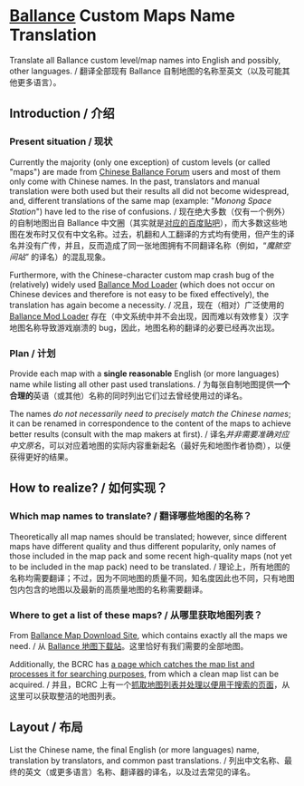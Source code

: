 # [Ballance](https://en.wikipedia.org/wiki/Ballance) Custom Maps Name Translation

Translate all Ballance custom level/map names into English and possibly, other languages. / 翻译全部现有 Ballance 自制地图的名称至英文（以及可能其他更多语言）。

## Introduction / 介绍

### Present situation / 现状

Currently the majority (only one exception) of custom levels (or called "maps") are made from [Chinese Ballance Forum](https://tieba.baidu.com/ballance) users and most of them only come with Chinese names. In the past, translators and manual translation were both used but their results all did not become widespread, and, different translations of the same map (example: "*Monong Space Station*") have led to the rise of confusions. / 现在绝大多数（仅有一个例外）的自制地图出自 Ballance 中文圈（其实就是[对应的百度贴吧](https://tieba.baidu.com/ballance)），而大多数这些地图在发布时又仅有中文名称。过去，机翻和人工翻译的方式均有使用，但产生的译名并没有广传，并且，反而造成了同一张地图拥有不同翻译名称（例如，“*魔脓空间站*” 的译名）的混乱现象。

Furthermore, with the Chinese-character custom map crash bug of the (relatively) widely used [Ballance Mod Loader](https://github.com/Gamepiaynmo/BallanceModLoader) (which does not occur on Chinese devices and therefore is not easy to be fixed effectively), the translation has again become a necessity. / 况且，现在（相对）广泛使用的 [Ballance Mod Loader](https://github.com/Gamepiaynmo/BallanceModLoader) 存在（中文系统中并不会出现，因而难以有效修复）汉字地图名称导致游戏崩溃的 bug，因此，地图名称的翻译的必要已经再次出现。

### Plan / 计划

Provide each map with a **single reasonable** English (or more languages) name while listing all other past used translations. / 为每张自制地图提供**一个合理的**英语（或其他）名称的同时列出它们过去曾经使用过的译名。

The names *do not necessarily need to precisely match the Chinese names*; it can be renamed in correspondence to the content of the maps to achieve better results (consult with the map makers at first). / 译名*并非需要准确对应中文原名*，可以对应着地图的实际内容重新起名（最好先和地图作者协商），以便获得更好的结果。

## How to realize? / 如何实现？

### Which map names to translate? / 翻译哪些地图的名称？

Theoretically all map names should be translated; however, since different maps have different quality and thus different popularity, only names of those included in the map pack and some recent high-quality maps (not yet to be included in the map pack) need to be translated. / 理论上，所有地图的名称均需要翻译；不过，因为不同地图的质量不同，知名度因此也不同，只有地图包内包含的地图以及最新的高质量地图的名称需要翻译。

### Where to get a list of these maps? / 从哪里获取地图列表？

From [Ballance Map Download Site](http://ballancemaps.ys168.com), which contains exactly all the maps we need. / 从 [Ballance 地图下载站](http://ballancemaps.ys168.com)。这里恰好有我们需要的全部地图。

Additionally, the BCRC has [a page which catches the map list and processes it for searching purposes](https://bcrc.info/maps/), from which a clean map list can be acquired. / 并且，BCRC 上有一个[抓取地图列表并处理以便用于搜索的页面](https://bcrc.info/maps/)，从这里可以获取整洁的地图列表。

## Layout / 布局

List the Chinese name, the final English (or more languages) name, translation by translators, and common past translations. / 列出中文名称、最终的英文（或更多语言）名称、翻译器的译名，以及过去常见的译名。
